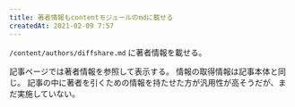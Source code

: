 ```yaml
---
title: 著者情報もcontentモジュールのmdに載せる
createdAt: 2021-02-09 7:57
---
```


`/content/authors/diffshare.md` に著者情報を載せる。

記事ページでは著者情報を参照して表示する。
情報の取得情報は記事本体と同じ。
記事の中に著者を引くための情報を持たせた方が汎用性が高そうだが、まだ実施していない。
